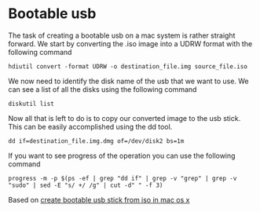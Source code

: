 # Bootable usb

The task of creating a bootable usb on a mac system is rather straight forward.
We start by converting the .iso image into a UDRW format with the following command

```
hdiutil convert -format UDRW -o destination_file.img source_file.iso
```

We now need to identify the disk name of the usb that we want to use.
We can see a list of all the disks using the following command

```
diskutil list
```

Now all that is left to do is to copy our converted image to the usb stick.
This can be easily accomplished using the dd tool.

```
dd if=destination_file.img.dmg of=/dev/disk2 bs=1m
```

If you want to see progress of the operation you can use the following command
```
progress -m -p $(ps -ef | grep "dd if" | grep -v "grep" | grep -v "sudo" | sed -E "s/ +/ /g" | cut -d" " -f 3)
```

Based on [create bootable usb stick from iso in mac os x](https://blog.tinned-software.net/create-bootable-usb-stick-from-iso-in-mac-os-x/)
